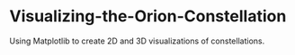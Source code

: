 # Visualizing-the-Orion-Constellation
Using Matplotlib to create 2D and 3D visualizations of constellations. 
